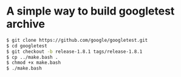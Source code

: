 # A simple way to build googletest archive

```bash
$ git clone https://github.com/google/googletest.git
$ cd googletest
$ git checkout -b release-1.8.1 tags/release-1.8.1
$ cp ../make.bash .
$ chmod +x make.bash
$ ./make.bash
```
